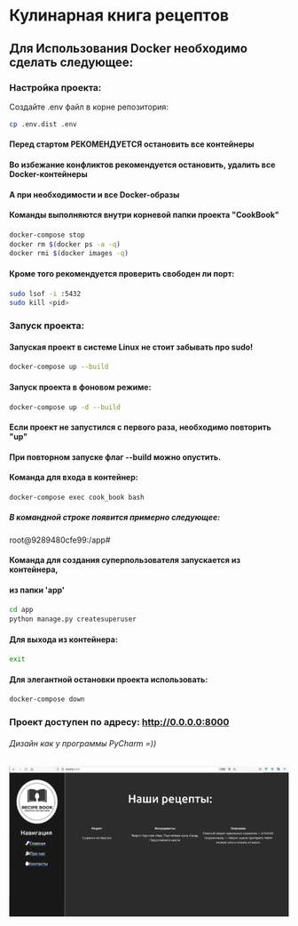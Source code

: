# Кулинарная книга рецептов

## Для Использования Docker необходимо сделать следующее:

### Настройка проекта:
Создайте .env файл в корне репозитория:
```bash
cp .env.dist .env
```



#### Перед стартом РЕКОМЕНДУЕТСЯ остановить все контейнеры
#### Во избежание конфликтов рекомендуется остановить, удалить все Docker-контейнеры
#### А при необходимости и все Docker-образы
#### Команды выполняются внутри корневой папки проекта "CookBook"
```bash
docker-compose stop
docker rm $(docker ps -a -q)
docker rmi $(docker images -q)
```
#### Кроме того рекомендуется проверить свободен ли порт:
```bash
sudo lsof -i :5432
sudo kill <pid>
```
### Запуск проекта:
#### Запуская проект в системе Linux не стоит забывать про sudo!
```bash
docker-compose up --build 
```
#### Запуск проекта в фоновом режиме:
```bash
docker-compose up -d --build 
```
#### Если проект не запустился с первого раза, необходимо повторить "up"
#### При повторном запуске флаг --build можно опустить.
#### Команда для входа в контейнер:
```bash
docker-compose exec cook_book bash
```
##### В командной строке появится примерно следующее:
root@9289480cfe99:/app# 

#### Команда для создания суперпользователя запускается из контейнера,
#### из папки 'app'
```bash
cd app
python manage.py createsuperuser
```
#### Для выхода из контейнера:
```bash
exit
```
#### Для элегантной остановки проекта использовать:
```bash
docker-compose down
```

### Проект доступен по адресу: http://0.0.0.0:8000
###### Дизайн как у программы PyCharm =))

![](app/bases/static/main/img/main.png)
